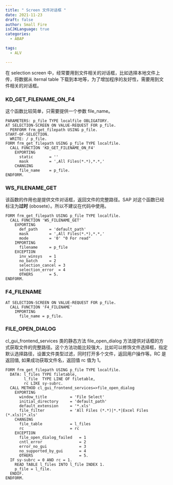 ```yaml
---
title: " Screen 文件对话框 "
date: 2021-11-23
draft: false
author: Small Fire
isCJKLanguage: true
categories: 
  - ABAP

tags: 
  - ALV

---
```


在 selection screen 中，经常要用到文件相关的对话框，比如选择本地文件上传，将数据从 iternal table 下载到本地等，为了增加程序的友好性，需要用到文件相关的对话框。

### KD_GET_FILENAME_ON_F4

这个函数比较简单，只需要提供一个参数  file_name。

```ABAP
PARAMETERS: p_file TYPE localfile OBLIGATORY.
AT SELECTION-SCREEN ON VALUE-REQUEST FOR p_file.
  PERFORM frm_get_filepath USING p_file.
START-OF-SELECTION.
  WRITE: / p_file.
FORM frm_get_filepath USING p_file TYPE localfile.
  CALL FUNCTION 'KD_GET_FILENAME_ON_F4'
    EXPORTING
      static       = ''
      mask         = ',All Files(*.*),*.*,'
    CHANGING
      file_name    = p_file.
ENDFORM.
```

### WS_FILENAME_GET

该函数的作用也是提供文件对话框，返回文件的完整路径。SAP 对这个函数已经标注为**过时** (obosete）。所以不建议在代码中使用。

```ABAP
FORM frm_get_filepath USING p_file TYPE localfile.
  CALL FUNCTION 'WS_FILENAME_GET'
    EXPORTING
      def_path     = 'default_path'
      mask         = ',All Files(*.*),*.*,'
      mode         = '0' "0 For read"
    IMPORTING
      filename     = p_file
    EXCEPTION
      inv_winsys   = 1
      no_batch     = 2
      selection_cancel = 3
      selection_error  = 4
      OTHERS       = 5.
ENDFORM.
```

### F4_FILENAME

```ABAP
AT SELECTION-SCREEN ON VALUE-REQUEST FOR p_file.
  CALL FUNCTION 'F4_FILENAME'
    IMPORTING 
      file_name = p_file.
```

### FILE_OPEN_DIALOG

cl_gui_frontend_services 类的静态方法 file_open_dialog 方法提供对话框的方式获取文件的完整路径。这个方法功能比较强大，比如可以修饰文件选择框，指定默认选择路径，设置文件类型过滤，同时打开多个文件，返回用户操作等。RC 是返回值, 如果成功获取文件名，返回值 rc 值为 1。

```ABAP
FORM frm_get_filepath USING p_file TYPE localfile.
  DATA: l_files TYPE filetable,
        l_file  TYPE LINE OF filetable,
        rc LIKE sy-subrc.
  CALL METHOD cl_gui_frontend_services=>file_open_dialog
    EXPORTING
      window_title          = 'File Select'
      initial_directory     = 'default_path'
      default_extension     = '*.xls'
      file_filter           = 'All Files (*.*)|*.*|Excel Files (*.xls)|*.xls'
    CHANGING
      file_table            = l_files
      rc                    = rc
    EXCEPTION
      file_open_dialog_failed   = 1
      cntl_error                = 2
      error_no_gui              = 3
      no_supported_by_gui       = 4
      OTHERS                    = 5.
  IF sy-subrc = 0 AND rc = 1.
    READ TABLE l_files INTO l_file INDEX 1.
    p_file = l_file.
  ENDIF.
ENDFORM.
```

